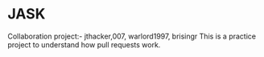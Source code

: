 # JASK
Collaboration project:- jthacker,007, warlord1997, brisingr 
This is a practice project to understand how pull requests work.
